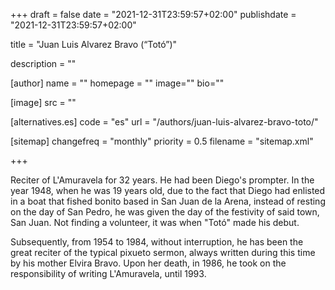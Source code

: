 +++
draft = false
date = "2021-12-31T23:59:57+02:00"
publishdate = "2021-12-31T23:59:57+02:00"

title = "Juan Luis Alvarez Bravo (“Totó”)"

description = ""

[author]
    name = ""
    homepage = ""
    image=""
    bio=""

[image]
    src = ""

[alternatives.es]
    code = "es"
    url = "/authors/juan-luis-alvarez-bravo-toto/"

[sitemap]
  changefreq = "monthly"
  priority = 0.5
  filename = "sitemap.xml"

+++

Reciter of L'Amuravela for 32 years. He had been Diego's prompter. In the year 1948, when he was 19 years old, due to the fact that Diego had enlisted in a boat that fished bonito based in San Juan de la Arena, instead of resting on the day of San Pedro, he was given the day of the festivity of said town, San Juan. Not finding a volunteer, it was when "Totó" made his debut.

Subsequently, from 1954 to 1984, without interruption, he has been the great reciter of the typical pixueto sermon, always written during this time by his mother Elvira Bravo. Upon her death, in 1986, he took on the responsibility of writing L'Amuravela, until 1993.